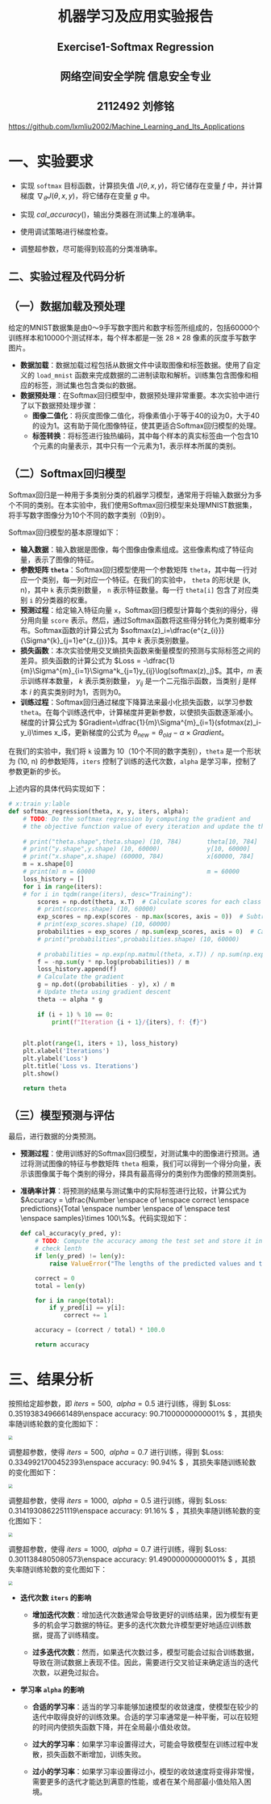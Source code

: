 # <center>**机器学习及应用实验报告**</center>

## <center>**Exercise1-Softmax Regression**</center>

## <center> **网络空间安全学院 信息安全专业**</center>

## <center> **2112492 刘修铭**</center>

https://github.com/lxmliu2002/Machine_Learning_and_Its_Applications

# 一、实验要求

* 实现 `softmax` 目标函数，计算损失值 $J(\theta ,x,y)$，将它储存在变量 $f$ 中，并计算梯度 $\nabla_{\theta} J(\theta,x,y)$，将它储存在变量 $g$ 中。

* 实现 $cal\_accuracy()$，输出分类器在测试集上的准确率。
* 使用调试策略进行梯度检查。
* 调整超参数，尽可能得到较高的分类准确率。



## 二、实验过程及代码分析

## （一）数据加载及预处理

给定的MNIST数据集是由0〜9手写数字图片和数字标签所组成的，包括60000个训练样本和10000个测试样本，每个样本都是一张 $28\times28$ 像素的灰度手写数字图片。

- **数据加载**：数据加载过程包括从数据文件中读取图像和标签数据。使用了自定义的 `load_mnist` 函数来完成数据的二进制读取和解析。训练集包含图像和相应的标签，测试集也包含类似的数据。
- **数据预处理**：在Softmax回归模型中，数据预处理非常重要。本次实验中进行了以下数据预处理步骤：
  - **图像二值化**：将灰度图像二值化，将像素值小于等于40的设为0，大于40的设为1。这有助于简化图像特征，使其更适合Softmax回归模型的处理。
  - **标签转换**：将标签进行独热编码，其中每个样本的真实标签由一个包含10个元素的向量表示，其中只有一个元素为1，表示样本所属的类别。

## （二）Softmax回归模型

Softmax回归是一种用于多类别分类的机器学习模型，通常用于将输入数据分为多个不同的类别。在本实验中，我们使用Softmax回归模型来处理MNIST数据集，将手写数字图像分为10个不同的数字类别（0到9）。

Softmax回归模型的基本原理如下：

- **输入数据**：输入数据是图像，每个图像由像素组成。这些像素构成了特征向量，表示了图像的特征。
- **参数矩阵 `theta`**：Softmax回归模型使用一个参数矩阵 `theta`，其中每一行对应一个类别，每一列对应一个特征。在我们的实验中， `theta` 的形状是 (k, n)，其中 `k` 表示类别数量， `n` 表示特征数量。每一行 `theta[i]` 包含了对应类别 `i` 的分类器的权重。
- **预测过程**：给定输入特征向量 `x`，Softmax回归模型计算每个类别的得分，得分用向量 `score` 表示。然后，通过Softmax函数将这些得分转化为类别概率分布。Softmax函数的计算公式为 $softmax(z)_i=\dfrac{e^{z_{i}}}{\Sigma^{k}_{j=1}e^{z_{j}}}$。其中 $k$ 表示类别数量。
- **损失函数**：本次实验使用交叉熵损失函数来衡量模型的预测与实际标签之间的差异。损失函数的计算公式为 $Loss = -\dfrac{1}{m}\Sigma^{m}_{i=1}\Sigma^k_{j=1}y_{ij}\log(softmax(z)_j)$。其中，$m$ 表示训练样本数量， $k$ 表示类别数量， $y_{ij}$ 是一个二元指示函数，当类别 $j$ 是样本 $i$ 的真实类别时为1，否则为0。
- **训练过程**：Softmax回归通过梯度下降算法来最小化损失函数，以学习参数 `theta`。在每个训练迭代中，计算梯度并更新参数，以使损失函数逐渐减小。梯度的计算公式为 $Gradient=\dfrac{1}{m}\Sigma^{m}_{i=1}(sfotmax(z)_i-y_i)\times x_i$，更新梯度的公式为 $\theta_{new} = \theta_{old}-\alpha\times Gradient$。

在我们的实验中，我们将 `k` 设置为 10（10个不同的数字类别），`theta` 是一个形状为 (10, n) 的参数矩阵，`iters` 控制了训练的迭代次数，`alpha` 是学习率，控制了参数更新的步长。

上述内容的具体代码实现如下：

```python
# x:train y:lable
def softmax_regression(theta, x, y, iters, alpha):
    # TODO: Do the softmax regression by computing the gradient and
    # the objective function value of every iteration and update the theta
    
    # print("theta.shape",theta.shape) (10, 784)       theta[10, 784]
    # print("y.shape",y.shape) (10, 60000)             y[10, 60000]
    # print("x.shape",x.shape) (60000, 784)            x[60000, 784]
    m = x.shape[0]
    # print(m) m = 60000                               m = 60000
    loss_history = []
    for i in range(iters):
    # for i in tqdm(range(iters), desc="Training"):
        scores = np.dot(theta, x.T)  # Calculate scores for each class
        # print(scores.shape) (10, 60000)
        exp_scores = np.exp(scores - np.max(scores, axis = 0))  # Subtract max score for numerical stability
        # print(exp_scores.shape) (10, 60000)
        probabilities = exp_scores / np.sum(exp_scores, axis = 0)  # Calculate class probabilities
        # print("probabilities",probabilities.shape) (10, 60000)
        
        # probabilities = np.exp(np.matmul(theta, x.T)) / np.sum(np.exp(np.matmul(theta, x.T)), axis=0)
        f = -np.sum(y * np.log(probabilities)) / m
        loss_history.append(f)
        # Calculate the gradient
        g = np.dot((probabilities - y), x) / m
        # Update theta using gradient descent
        theta -= alpha * g
        
        if (i + 1) % 10 == 0:
            print(f"Iteration {i + 1}/{iters}, f: {f}")


    plt.plot(range(1, iters + 1), loss_history)
    plt.xlabel('Iterations')
    plt.ylabel('Loss')
    plt.title('Loss vs. Iterations')
    plt.show()

    return theta
```

## （三）模型预测与评估

最后，进行数据的分类预测。

- **预测过程**：使用训练好的Softmax回归模型，对测试集中的图像进行预测。通过将测试图像的特征与参数矩阵 `theta` 相乘，我们可以得到一个得分向量，表示该图像属于每个类别的得分，择具有最高得分的类别作为图像的预测类别。

- **准确率计算**：将预测的结果与测试集中的实际标签进行比较，计算公式为 $Accuracy = \dfrac{Number \enspace of \enspace correct \enspace predictions}{Total \enspace number \enspace of \enspace test \enspace samples}\times 100\%$。代码实现如下：

  ```python
  def cal_accuracy(y_pred, y):
      # TODO: Compute the accuracy among the test set and store it in acc
      # check lenth
      if len(y_pred) != len(y):
          raise ValueError("The lengths of the predicted values and the actual labels are not consistent")
  
      correct = 0
      total = len(y)
  
      for i in range(total):
          if y_pred[i] == y[i]:
              correct += 1
  
      accuracy = (correct / total) * 100.0
  
      return accuracy
  ```



# 三、结果分析

按照给定超参数，即 $iters=500, \enspace alpha = 0.5$ 进行训练，得到 $Loss: 0.3519383496661489\enspace accuracy: 90.71000000000001\% $ ，其损失率随训练轮数的变化图如下：

<img src="./pic/500，0.5.png" style="zoom:50%;" />

调整超参数，使得 $iters=500, \enspace alpha = 0.7$ 进行训练，得到 $Loss: 0.3349921700452393\enspace accuracy: 90.94\% $ ，其损失率随训练轮数的变化图如下：

<img src="./pic/500，0.7.png" style="zoom:50%;" />

调整超参数，使得 $iters=1000, \enspace alpha = 0.5$ 进行训练，得到 $Loss: 0.3141930862251119\enspace accuracy: 91.16\% $ ，其损失率随训练轮数的变化图如下：

<img src="./pic/1000，0.5.png" style="zoom:50%;" />

调整超参数，使得 $iters=1000, \enspace alpha = 0.7$ 进行训练，得到 $Loss: 0.3011384805080573\enspace accuracy: 91.49000000000001\% $ ，其损失率随训练轮数的变化图如下：

<img src="./pic/1000，0.7.png" style="zoom:50%;" />

* **迭代次数 `iters` 的影响**

  - **增加迭代次数**：增加迭代次数通常会导致更好的训练结果，因为模型有更多的机会学习数据的特征。更多的迭代次数允许模型更好地适应训练数据，提高了训练精度。

  - **过多迭代次数**：然而，如果迭代次数过多，模型可能会过拟合训练数据，导致在测试数据上表现不佳。因此，需要进行交叉验证来确定适当的迭代次数，以避免过拟合。

* **学习率 `alpha` 的影响**

  - **合适的学习率**：适当的学习率能够加速模型的收敛速度，使模型在较少的迭代中取得良好的训练效果。合适的学习率通常是一种平衡，可以在较短的时间内使损失函数下降，并在全局最小值处收敛。

  - **过大的学习率**：如果学习率设置得过大，可能会导致模型在训练过程中发散，损失函数不断增加，训练失败。

  - **过小的学习率**：如果学习率设置得过小，模型的收敛速度将变得非常慢，需要更多的迭代才能达到满意的性能，或者在某个局部最小值处陷入困境。